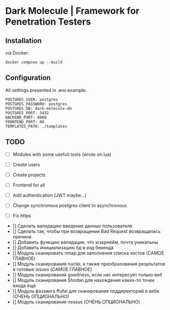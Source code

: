 # Dark Molecule | Framework for Penetration Testers

## Installation

via Docker: 

```shell
docker compose up --build
```

## Configuration

All settings presented in .env.example:

```dotenv
POSTGRES_USER: postgres
POSTGRES_PASSWORD: postgres
POSTGRES_DB: dark-molecule-db
POSTGRES_PORT: 5432
BACKEND_PORT: 8080
FRONTEND_PORT: 80
TEMPLATES_PATH: ./templates

```


## TODO
- [ ] Modules with some usefull tools (wrote on lua)
- [ ] Create users
- [ ] Create projects
- [ ] Frontend for all
- [ ] Add authentication (JWT maybe...)
- [ ] Change synchronous postgres client to asynchronous
- [ ] Fix https



- [] Сделать валидацию введения данных пользователя
- [] Сделать так, чтобы при возвращении Bad Request возвращалась причина
- [] Добавить функцию валидации, что юзернейм, почта уникальны
- [] Добавить инициализацию бд в код бекенда
- [] Модуль сканировать nmap для заполнения списка хостов (САМОЕ ГЛАВНОЕ)
- [] Модуль сканирования nuclei, а также преобразования результатов в готовые issues (САМОЕ ГЛАВНОЕ)
- [] Модуль сканирования gowitness, если нас интересует только веб
- [] Модуль сканирования Shodan для нахождения каких-то точек входа еще
- [] Модуль фаззинга ffufai для сканирования поддиректорий в вебе (ОЧЕНЬ ОПЦИОНАЛЬНО)
- [] Модуль сканирования nessus (ОЧЕНЬ ОПЦИОНАЛЬНО)
